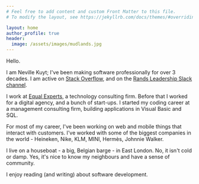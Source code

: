 ```yaml
---
# Feel free to add content and custom Front Matter to this file.
# To modify the layout, see https://jekyllrb.com/docs/themes/#overriding-theme-defaults

layout: home
author_profile: true
header:
  image: /assets/images/mudlands.jpg
---
```


Hello. 

I am Neville Kuyt; I've been making software professionally for over 3 decades. I am active on [Stack Overflow](https://stackoverflow.com/users/626692/neville-kuyt), and on the [Rands Leadership Slack channel](https://rands-leadership.slack.com).

I work at [Equal Experts](https://equalexperts.com), a technology consulting firm. Before that I worked for a digital agency, and a bunch of start-ups. I started my coding career at a management consulting firm, building applications in Visual Basic and SQL. 

For most of my career, I've been working on web and mobile things that interact with customers. I've worked with some of the biggest companies in the world - Heineken, Nike, KLM, MINI, Hermès, Johnnie Walker.

I live on a houseboat - a big, Belgian barge - in East London. No, it isn't cold or damp. Yes, it's nice to know my neighbours and have a sense of community.

I enjoy reading (and writing) about software development. 